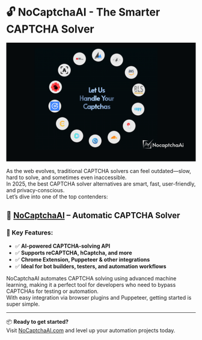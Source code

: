 # 🔓 NoCaptchaAI - The Smarter CAPTCHA Solver

[![NoCaptchaAI](https://raw.githubusercontent.com/ClarkKent00/captchasolver/refs/heads/main/nocaptcha.png)](https://nocaptchaai.com)

As the web evolves, traditional CAPTCHA solvers can feel outdated—slow, hard to solve, and sometimes even inaccessible.  
In 2025, the best CAPTCHA solver alternatives are smart, fast, user-friendly, and privacy-conscious.  
Let’s dive into one of the top contenders:

## 🚀 [NoCaptchaAI](https://nocaptchaai.com) – Automatic CAPTCHA Solver

### 🔑 Key Features:
- ✅ **AI-powered CAPTCHA-solving API**
- ✅ **Supports reCAPTCHA, hCaptcha, and more**
- ✅ **Chrome Extension, Puppeteer & other integrations**
- ✅ **Ideal for bot builders, testers, and automation workflows**

NoCaptchaAI automates CAPTCHA solving using advanced machine learning, making it a perfect tool for developers who need to bypass CAPTCHAs for testing or automation.  
With easy integration via browser plugins and Puppeteer, getting started is super simple.

---

📦 **Ready to get started?**  
Visit [NoCaptchaAI.com](https://nocaptchaai.com) and level up your automation projects today.
